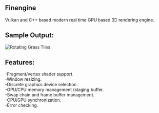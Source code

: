 ## Finengine
Vulkan and C++ based modern real time GPU based 3D rendering engine.

## Sample Output:
![Rotating Grass Tiles](zbuffer.gif)

## Features:
-Fragment/vertex shader support.\
-Window resizing.\
-Discrete graphics device selection.\
-GPU/CPU memory management (staging buffer.\
-Swap chain and frame buffer management.\
-CPU/GPU synchronization.\
-Error checking.
